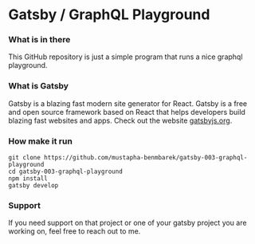 # Gatsby / GraphQL Playground

### What is in there
This GitHub repository is just a simple program that runs a nice graphql playground.


### What is Gatsby
Gatsby is a blazing fast modern site generator for React. Gatsby is a free and open source framework based on React that helps developers build blazing fast websites and apps. Check out the website [gatsbyjs.org](https://gatsbyjs.org).


### How make it run
```
git clone https://github.com/mustapha-benmbarek/gatsby-003-graphql-playground
cd gatsby-003-graphql-playground
npm install 
gatsby develop
```

### Support
If you need support on that project or one of your gatsby project you are working on, feel free to reach out to me.
